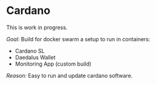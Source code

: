 # Cardano

This is work in progress.

*Goal:* Build for docker swarm a setup to run in containers:
- Cardano SL
- Daedalus Wallet
- Monitoring App (custom build)

*Reason:*
Easy to run and update cardano software.
